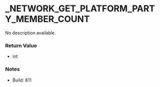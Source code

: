 # _NETWORK_GET_PLATFORM_PARTY_MEMBER_COUNT

No description available.

### Return Value
* int

### Notes
* Build: 811

